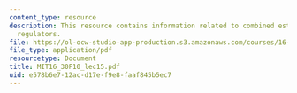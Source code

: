 ```yaml
---
content_type: resource
description: This resource contains information related to combined estimators and
  regulators.
file: https://ol-ocw-studio-app-production.s3.amazonaws.com/courses/16-30-feedback-control-systems-fall-2010/e578b6e712acd17ef9e8faaf845b5ec7_MIT16_30F10_lec15.pdf
file_type: application/pdf
resourcetype: Document
title: MIT16_30F10_lec15.pdf
uid: e578b6e7-12ac-d17e-f9e8-faaf845b5ec7
---
```

